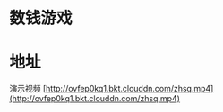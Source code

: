 # 数钱游戏

# 地址
 演示视频 [http://ovfep0kq1.bkt.clouddn.com/zhsq.mp4](http://ovfep0kq1.bkt.clouddn.com/zhsq.mp4)
